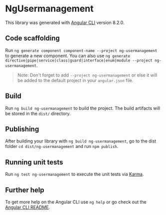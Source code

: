 # NgUsermanagement

This library was generated with [Angular CLI](https://github.com/angular/angular-cli) version 8.2.0.

## Code scaffolding

Run `ng generate component component-name --project ng-usermanagement` to generate a new component. You can also use `ng generate directive|pipe|service|class|guard|interface|enum|module --project ng-usermanagement`.
> Note: Don't forget to add `--project ng-usermanagement` or else it will be added to the default project in your `angular.json` file. 

## Build

Run `ng build ng-usermanagement` to build the project. The build artifacts will be stored in the `dist/` directory.

## Publishing

After building your library with `ng build ng-usermanagement`, go to the dist folder `cd dist/ng-usermanagement` and run `npm publish`.

## Running unit tests

Run `ng test ng-usermanagement` to execute the unit tests via [Karma](https://karma-runner.github.io).

## Further help

To get more help on the Angular CLI use `ng help` or go check out the [Angular CLI README](https://github.com/angular/angular-cli/blob/master/README.md).
